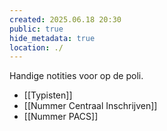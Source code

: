 ```yaml
---
created: 2025.06.18 20:30
public: true
hide_metadata: true
location: ./
---
```

Handige notities voor op de poli.

- [[Typisten]]
- [[Nummer Centraal Inschrijven]]
- [[Nummer PACS]]